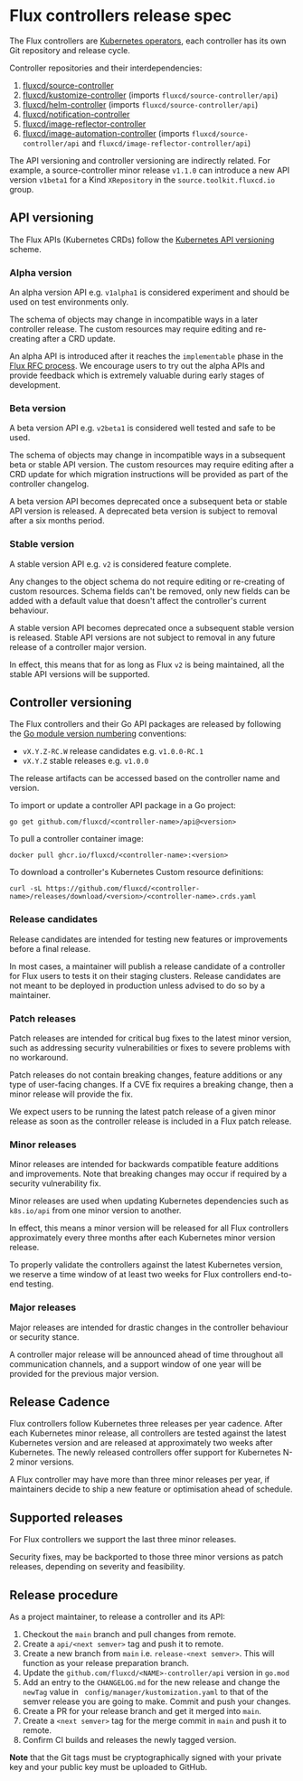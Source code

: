 # Flux controllers release spec

The Flux controllers are 
[Kubernetes operators](https://kubernetes.io/docs/concepts/extend-kubernetes/operator/),
each controller has its own Git repository and release cycle.

Controller repositories and their interdependencies:

1. [fluxcd/source-controller](https://github.com/fluxcd/source-controller)
2. [fluxcd/kustomize-controller](https://github.com/fluxcd/kustomize-controller) (imports `fluxcd/source-controller/api`)
3. [fluxcd/helm-controller](https://github.com/fluxcd/helm-controller) (imports `fluxcd/source-controller/api`)
4. [fluxcd/notification-controller](https://github.com/fluxcd/notification-controller)
5. [fluxcd/image-reflector-controller](https://github.com/fluxcd/image-reflector-controller)
6. [fluxcd/image-automation-controller](https://github.com/fluxcd/image-automation-controller) (imports `fluxcd/source-controller/api` and `fluxcd/image-reflector-controller/api`)

The API versioning and controller versioning are indirectly related. For example,
a source-controller minor release `v1.1.0` can introduce a new API version
`v1beta1` for a Kind `XRepository` in the `source.toolkit.fluxcd.io` group.

## API versioning 

The Flux APIs (Kubernetes CRDs) follow the
[Kubernetes API versioning](https://kubernetes.io/docs/reference/using-api/#api-versioning) scheme.

### Alpha version

An alpha version API e.g. `v1alpha1` is considered experiment and should be used on
test environments only.

The schema of objects may change in incompatible ways in a later controller release.
The custom resources may require editing and re-creating after a CRD update.

An alpha API is introduced after it reaches the  `implementable` phase in the
[Flux RFC process](https://github.com/fluxcd/flux2/tree/main/rfcs).
We encourage users to try out the alpha APIs and provide feedback which is extremely
valuable during early stages of development.

### Beta version

A beta version API e.g. `v2beta1` is considered well tested and safe to be used.

The schema of objects may change in incompatible ways in a subsequent beta or stable API version.
The custom resources may require editing after a CRD update for which migration instructions will be
provided as part of the controller changelog.

A beta version API becomes deprecated once a subsequent beta or stable API version is released. 
A deprecated beta version is subject to removal after a six months period.

### Stable version

A stable version API e.g. `v2` is considered feature complete.

Any changes to the object schema do not require editing or re-creating of custom resources.
Schema fields can't be removed, only new fields can be added with a default value that
doesn't affect the controller's current behaviour.

A stable version API becomes deprecated once a subsequent stable version is released.
Stable API versions are not subject to removal in any future release of a controller major version.

In effect, this means that for as long as Flux `v2` is being maintained, all the stable API versions 
will be supported.

## Controller versioning

The Flux controllers and their Go API packages are released by following the
[Go module version numbering](https://go.dev/doc/modules/version-numbers) conventions:

- `vX.Y.Z-RC.W` release candidates e.g. `v1.0.0-RC.1`
- `vX.Y.Z` stable releases e.g. `v1.0.0`

The release artifacts can be accessed based on the controller name and version.

To import or update a controller API package in a Go project:

```shell
go get github.com/fluxcd/<controller-name>/api@<version>
```

To pull a controller container image:

```shell
docker pull ghcr.io/fluxcd/<controller-name>:<version>
```

To download a controller's Kubernetes Custom resource definitions:

```shell
curl -sL https://github.com/fluxcd/<controller-name>/releases/download/<version>/<controller-name>.crds.yaml
```

### Release candidates

Release candidates are intended for testing new features or improvements before a final release.

In most cases, a maintainer will publish a release candidate of a controller for Flux users
to tests it on their staging clusters. Release candidates are not meant to be deployed in production
unless advised to do so by a maintainer.

### Patch releases

Patch releases are intended for critical bug fixes to the latest minor version, such as addressing security
vulnerabilities or fixes to severe problems with no workaround.

Patch releases do not contain breaking changes, feature additions or any type of user-facing changes.
If a CVE fix requires a breaking change, then a minor release will provide the fix.

We expect users to be running the latest patch release of a given minor release as soon as the
controller release is included in a Flux patch release.

### Minor releases

Minor releases are intended for backwards compatible feature additions and improvements.
Note that breaking changes may occur if required by a security vulnerability fix.

Minor releases are used when updating Kubernetes dependencies such as `k8s.io/api` from one minor version to another.

In effect, this means a minor version will be released for all Flux controllers approximately every three months
after each Kubernetes minor version release.

To properly validate the controllers against the latest Kubernetes version, we reserve a time window of at least
two weeks for Flux controllers end-to-end testing. 

### Major releases

Major releases are intended for drastic changes in the controller behaviour or security stance.

A controller major release will be announced ahead of time throughout all communication channels,
and a support window of one year will be provided for the previous major version.

## Release Cadence

Flux controllers follow Kubernetes three releases per year cadence. After each Kubernetes minor release,
all controllers are tested against the latest Kubernetes version and are released at approximately two
weeks after Kubernetes. The newly released controllers offer support for Kubernetes N-2 minor versions.

A Flux controller may have more than three minor releases per year, if maintainers decide to ship a 
new feature or optimisation ahead of schedule.

## Supported releases

For Flux controllers we support the last three minor releases.

Security fixes, may be backported to those three minor versions as patch releases,
depending on severity and feasibility.

## Release procedure

As a project maintainer, to release a controller and its API:

1. Checkout the `main` branch and pull changes from remote.
2. Create a `api/<next semver>` tag and push it to remote.
3. Create a new branch from `main` i.e. `release-<next semver>`. This
   will function as your release preparation branch.
4. Update the `github.com/fluxcd/<NAME>-controller/api` version in `go.mod`
5. Add an entry to the `CHANGELOG.md` for the new release and change the
   `newTag` value in ` config/manager/kustomization.yaml` to that of the
   semver release you are going to make. Commit and push your changes.
6. Create a PR for your release branch and get it merged into `main`.
7. Create a `<next semver>` tag for the merge commit in `main` and
   push it to remote.
8. Confirm CI builds and releases the newly tagged version.

**Note** that the Git tags must be cryptographically signed with your private key
and your public key must be uploaded to GitHub.
